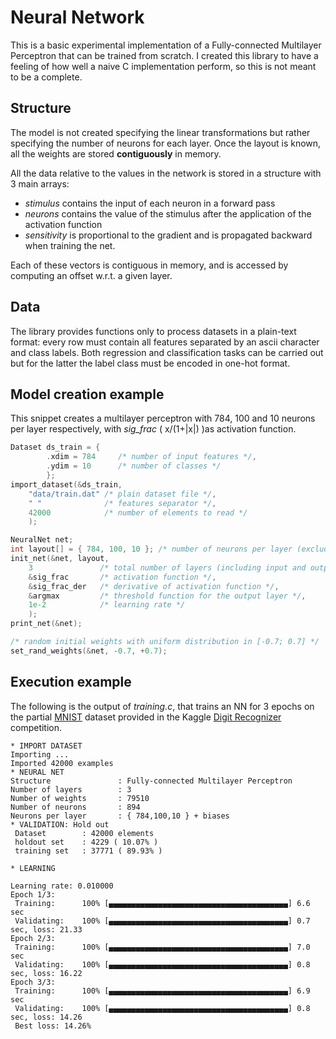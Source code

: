 # Neural Network

This is a basic experimental implementation of a Fully-connected Multilayer Perceptron that
can be trained from scratch.
I created this library to have a feeling of how well a naive C implementation perform, so this is not
meant to be a complete.

## Structure

The model is not created specifying the linear transformations but rather specifying
the number of neurons for each layer. Once the layout is known, all the weights are stored **contiguously** in memory.

All the data relative to the values in the network is stored in a structure with 3 main arrays:
 - _stimulus_ contains the input of each neuron in a forward pass
 - _neurons_ contains the value of the stimulus after the application of the activation function
 - _sensitivity_ is proportional to the gradient and is propagated backward when training the net.

Each of these vectors is contiguous in memory, and is accessed by computing an offset w.r.t. a given layer.

## Data

The library provides functions only to process datasets in a plain-text format:
every row must contain all features separated by an ascii character and
class labels. Both regression and classification tasks can be carried out but
for the latter the label class must be encoded in one-hot format.

## Model creation example

This snippet creates a multilayer perceptron with 784, 100 and 10 neurons per layer
respectively, with _sig\_frac_ ( x/(1+|x|) )as activation function.

```c
Dataset ds_train = {
        .xdim = 784     /* number of input features */,
        .ydim = 10      /* number of classes */
        };
import_dataset(&ds_train,
    "data/train.dat" /* plain dataset file */,
    " "              /* features separator */,
    42000            /* number of elements to read */
    );

NeuralNet net;
int layout[] = { 784, 100, 10 }; /* number of neurons per layer (excluding bias) */
init_net(&net, layout,
    3               /* total number of layers (including input and output layers) */,
    &sig_frac       /* activation function */,
    &sig_frac_der   /* derivative of activation function */,
    &argmax         /* threshold function for the output layer */,
    1e-2            /* learning rate */
    );
print_net(&net);

/* random initial weights with uniform distribution in [-0.7; 0.7] */
set_rand_weights(&net, -0.7, +0.7);
```

## Execution example

The following is the output of _training.c_, that trains an NN for 3 epochs on
the partial [MNIST](http://yann.lecun.com/exdb/mnist/) dataset provided in the Kaggle [Digit Recognizer](https://www.kaggle.com/c/digit-recognizer) competition.

```
* IMPORT DATASET
Importing ...
Imported 42000 examples
* NEURAL NET
Structure               : Fully-connected Multilayer Perceptron
Number of layers        : 3
Number of weights       : 79510
Number of neurons       : 894
Neurons per layer       : { 784,100,10 } + biases
* VALIDATION: Hold out
 Dataset        : 42000 elements
 holdout set    : 4229 ( 10.07% )
 training set   : 37771 ( 89.93% )

* LEARNING

Learning rate: 0.010000
Epoch 1/3:
 Training:      100% [▄▄▄▄▄▄▄▄▄▄▄▄▄▄▄▄▄▄▄▄▄▄▄▄▄▄▄▄▄▄▄▄▄▄▄▄▄▄▄▄] 6.6 sec
 Validating:    100% [▄▄▄▄▄▄▄▄▄▄▄▄▄▄▄▄▄▄▄▄▄▄▄▄▄▄▄▄▄▄▄▄▄▄▄▄▄▄▄▄] 0.7 sec, loss: 21.33
Epoch 2/3:
 Training:      100% [▄▄▄▄▄▄▄▄▄▄▄▄▄▄▄▄▄▄▄▄▄▄▄▄▄▄▄▄▄▄▄▄▄▄▄▄▄▄▄▄] 7.0 sec
 Validating:    100% [▄▄▄▄▄▄▄▄▄▄▄▄▄▄▄▄▄▄▄▄▄▄▄▄▄▄▄▄▄▄▄▄▄▄▄▄▄▄▄▄] 0.8 sec, loss: 16.22
Epoch 3/3:
 Training:      100% [▄▄▄▄▄▄▄▄▄▄▄▄▄▄▄▄▄▄▄▄▄▄▄▄▄▄▄▄▄▄▄▄▄▄▄▄▄▄▄▄] 6.9 sec
 Validating:    100% [▄▄▄▄▄▄▄▄▄▄▄▄▄▄▄▄▄▄▄▄▄▄▄▄▄▄▄▄▄▄▄▄▄▄▄▄▄▄▄▄] 0.8 sec, loss: 14.26
 Best loss: 14.26%
```

